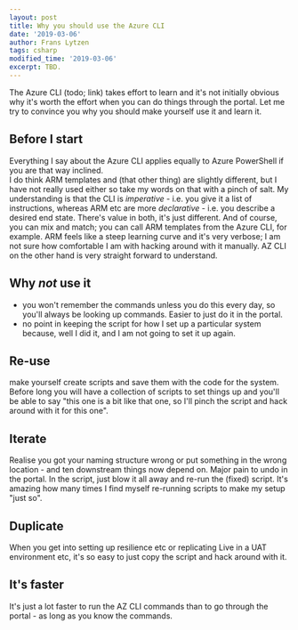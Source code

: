 ```yaml
---
layout: post
title: Why you should use the Azure CLI
date: '2019-03-06'
author: Frans Lytzen
tags: csharp
modified_time: '2019-03-06'
excerpt: TBD.
---
```

The Azure CLI (todo; link) takes effort to learn and it's not initially obvious why it's worth the effort when you can do things through the portal. Let me try to convince you why you should make yourself use it and learn it.

## Before I start
Everything I say about the Azure CLI applies equally to Azure PowerShell if you are that way inclined.  
I do think ARM templates and (that other thing) are slightly different, but I have not really used either so take my words on that with a pinch of salt. My understanding is that the CLI is *imperative* - i.e. you give it a list of instructions, whereas ARM etc are more *declarative* - i.e. you describe a desired end state. There's value in both, it's just different. And of course, you can mix and match; you can call ARM templates from the Azure CLI, for example.
ARM feels like a steep learning curve and it's very verbose; I am not sure how comfortable I am with hacking around with it manually. AZ CLI on the other hand is very straight forward to understand.

## Why *not* use it
- you won't remember the commands unless you do this every day, so you'll always be looking up commands. Easier to just do it in the portal.
- no point in keeping the script for how I set up a particular system because, well I did it, and I am not going to set it up again.

## Re-use
make yourself create scripts and save them with the code for the system. Before long you will have a collection of scripts to set things up and you'll be able to say "this one is a bit like that one, so I'll pinch the script and hack around with it for this one".


## Iterate
Realise you got your naming structure wrong or put something in the wrong location - and ten downstream things now depend on. Major pain to undo in the portal. In the script, just blow it all away and re-run the (fixed) script.
It's amazing how many times I find myself re-running scripts to make my setup "just so".

## Duplicate
When you get into setting up resilience etc or replicating Live in a UAT environment etc, it's so easy to just copy the script and hack around with it.

## It's faster
It's just a lot faster to run the AZ CLI commands than to go through the portal - as long as you know the commands. 